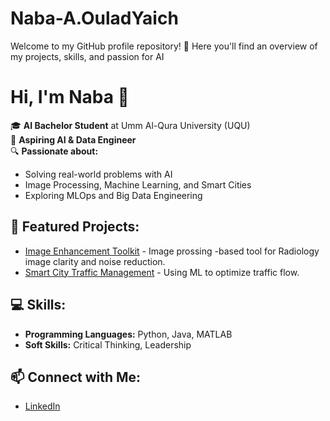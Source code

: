 # Naba-A.OuladYaich
Welcome to my GitHub profile repository! 🎉 Here you'll find an overview of my projects, skills, and passion for AI

# Hi, I'm Naba 👋

🎓 **AI Bachelor Student** at Umm Al-Qura University (UQU)  
🚀 **Aspiring AI & Data Engineer**  
🔍 **Passionate about:**  
- Solving real-world problems with AI  
- Image Processing, Machine Learning, and Smart Cities  
- Exploring MLOps and Big Data Engineering  

## 🌟 Featured Projects:

- [Image Enhancement Toolkit](https://github.com/nabaouladyaich11/Medical-Image-Enhancement) - Image prossing -based tool for Radiology image clarity and noise reduction.
- [Smart City Traffic Management](#) - Using ML to optimize traffic flow.

## 💻 Skills:
- **Programming Languages:** Python, Java, MATLAB  
- **Soft Skills:** Critical Thinking, Leadership  

## 📫 Connect with Me:
- [LinkedIn](https://www.linkedin.com/in/naba%E2%80%99a-a-43896b272/)
